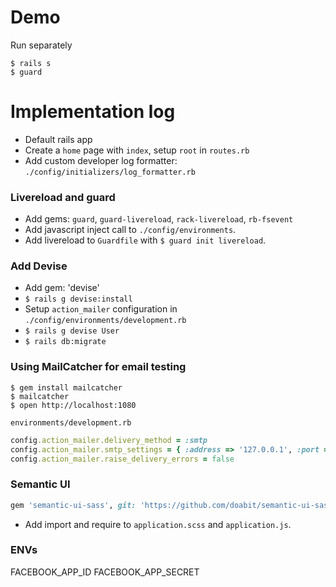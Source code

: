 # Demo

Run separately
```
$ rails s
$ guard
```

# Implementation log

* Default rails app
* Create a `home` page with `index`, setup `root` in `routes.rb`
* Add custom developer log formatter: `./config/initializers/log_formatter.rb`

### Livereload and guard 

* Add gems: `guard`, `guard-livereload`, `rack-livereload`, `rb-fsevent`
* Add javascript inject call to `./config/environments`.
* Add livereload to `Guardfile` with `$ guard init livereload`.

### Add Devise

* Add gem: 'devise'
* `$ rails g devise:install`
* Setup `action_mailer` configuration in `./config/environments/development.rb`
* `$ rails g devise User`
* `$ rails db:migrate`

### Using MailCatcher for email testing

```
$ gem install mailcatcher
$ mailcatcher
$ open http://localhost:1080
```

`environments/development.rb`
```ruby
config.action_mailer.delivery_method = :smtp
config.action_mailer.smtp_settings = { :address => '127.0.0.1', :port => 1025 }
config.action_mailer.raise_delivery_errors = false
```

### Semantic UI

```ruby
gem 'semantic-ui-sass', git: 'https://github.com/doabit/semantic-ui-sass.git'
```
* Add import and require to `application.scss` and `application.js`.

### ENVs

FACEBOOK_APP_ID
FACEBOOK_APP_SECRET
